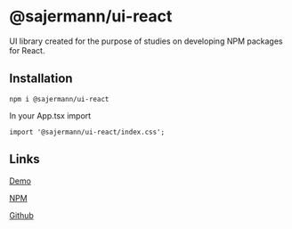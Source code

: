 
# @sajermann/ui-react

UI library created for the purpose of studies on developing NPM packages for React.

## Installation

```npm i @sajermann/ui-react```

In your App.tsx import

```import '@sajermann/ui-react/index.css';```

## Links

[Demo](https://sajermann.github.io/NPM-SajermannUiReact/)

[NPM](https://www.npmjs.com/package/@sajermann/ui-react)

[Github](https://github.com/sajermann/NPM-SajermannUiReact)

